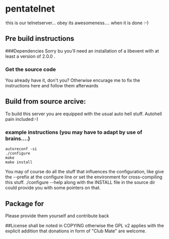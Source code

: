 # pentatelnet
τhis is our telnetserver... 
obey its awesomeness.... when it is done :-)


## Pre build instructions


###Dependencies
Sorry bu you'll need an installation of a libevent with at least a version of 2.0.0 .

### Get the source code
You already have it, don't you? Otherwise encurage me to fix the instructions
here and follow them afterwards


## Build from source arcive:
To build this server you are equipped with the usual auto hell stuff.
Autohell pain included:-)

### example instructions (you may have to adapt  by use of brains....)

	autoreconf -si
	./configure
	make
	make install

You may of course do all the stuff that influences the configuration, like give the --prefix at the configure line or set the environment for cross-compiling this stuff. 
./configure --help along with the INSTALL file in the source dir could provide you with some pointers on that.


## Package for <insertyourbinarydistributionhere>

Please provide them yourself and contribute back

##License
shall be noted in COPYING otherwise the GPL v2 applies with the explicit addition that 
donations in form of "Club Mate" are welcome.

